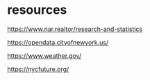 # resources

https://www.nar.realtor/research-and-statistics

https://opendata.cityofnewyork.us/

https://www.weather.gov/

https://nycfuture.org/

